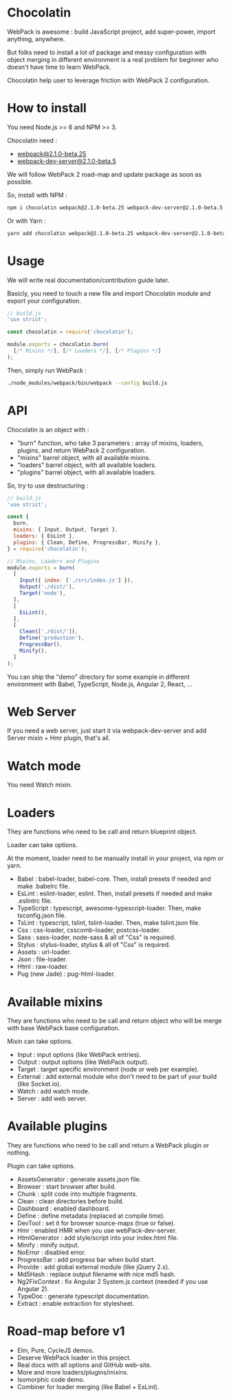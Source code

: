 # Chocolatin

WebPack is awesome : build JavaScript project, add super-power, import anything, anywhere.

But folks need to install a lot of package and messy configuration with object merging in different environment is a real problem for beginner who doesn't have time to learn WebPack.

Chocolatin help user to leverage friction with WebPack 2 configuration.

# How to install

You need Node.js >= 6 and NPM >= 3.

Chocolatin need :

- webpack@2.1.0-beta.25
- webpack-dev-server@2.1.0-beta.5

We will follow WebPack 2 road-map and update package as soon as possible.

So, install with NPM :

```sh
npm i chocolatin webpack@2.1.0-beta.25 webpack-dev-server@2.1.0-beta.5 --save-dev
```

Or with Yarn :

```sh
yarn add chocolatin webpack@2.1.0-beta.25 webpack-dev-server@2.1.0-beta.5 --dev
```

# Usage

We will write real documentation/contribution guide later.

Basicly, you need to touch a new file and import Chocolatin module and export your configuration.

```js
// build.js
'use strict';

const chocolatin = require('chocolatin');

module.exports = chocolatin.burn(
  [/* Mixins */], [/* Loaders */], [/* Plugins */]
);
```

Then, simply run WebPack :

```sh
./node_modules/webpack/bin/webpack --config build.js
```

# API

Chocolatin is an object with :

- "burn" function, who take 3 parameters : array of mixins, loaders, plugins, and return WebPack 2 configuration.
- "mixins" barrel object, with all available mixins.
- "loaders" barrel object, with all available loaders.
- "plugins" barrel object, with all available loaders.

So, try to use destructuring :

```js
// build.js
'use strict';

const {
  burn,
  mixins: { Input, Output, Target },
  loaders: { EsLint },
  plugins: { Clean, Define, ProgressBar, Minify },
} = require('chocolatin');

// Mixins, Loaders and Plugins
module.exports = burn(
  [
    Input({ index: ['./src/index.js'] }),
    Output('./dist/'),
    Target('node'),
  ],
  [
    EsLint(),
  ],
  [
    Clean(['./dist/']),
    Define('production'),
    ProgressBar(),
    Minify(),
  ]
);
```

You can ship the "demo" directory for some example in different environment with Babel, TypeScript, Node.js, Angular 2, React, ...

# Web Server

If you need a web server, just start it via webpack-dev-server and add Server mixin + Hmr plugin, that's all.

# Watch mode

You need Watch mixin.

# Loaders

They are functions who need to be call and return blueprint object.

Loader can take options.

At the moment, loader need to be manually install in your project, via npm or yarn.

- Babel : babel-loader, babel-core. Then, install presets if needed and make .babelrc file.
- EsLint : eslint-loader, eslint. Then, install presets if needed and make .eslintrc file.
- TypeScript : typescript, awesome-typescript-loader. Then, make tsconfig.json file.
- TsLint : typescript, tslint, tslint-loader. Then, make tslint.json file.
- Css : css-loader, csscomb-loader, postcss-loader.
- Sass : sass-loader, node-sass & all of "Css" is required.
- Stylus : stylus-loader, stylus & all of "Css" is required.
- Assets : url-loader.
- Json : file-loader.
- Html : raw-loader.
- Pug (new Jade) : pug-html-loader.

# Available mixins

They are functions who need to be call and return object who will be merge with base WebPack base configuration.

Mixin can take options.

- Input : input options (like WebPack entries).
- Output : output options (like WebPack output).
- Target : target specific environment (node or web per example).
- External : add external module who don't need to be part of your build (like Socket.io).
- Watch : add watch mode.
- Server : add web server.

# Available plugins

They are functions who need to be call and return a WebPack plugin or nothing.

Plugin can take options.

- AssetsGenerator : generate assets.json file.
- Browser : start browser after build.
- Chunk : split code into multiple fragments.
- Clean : clean directories before build.
- Dashboard : enabled dashboard.
- Define : define metadata (replaced at compile time).
- DevTool : set it for browser source-maps (true or false).
- Hmr : enabled HMR when you use webPack-dev-server.
- HtmlGenerator : add style/script into your index.html file.
- Minify : minify output.
- NoError : disabled error.
- ProgressBar : add progress bar when build start.
- Provide : add global external module (like jQuery 2.x).
- Md5Hash : replace output filename with nice md5 hash.
- Ng2FixContext : fix Angular 2 System.js context (needed if you use Angular 2).
- TypeDoc : generate typescript documentation.
- Extract : enable extraction for stylesheet.

# Road-map before v1

- Elm, Pure, CycleJS demos.
- Deserve WebPack loader in this project.
- Real docs with all options and GitHub web-site.
- More and more loaders/plugins/mixins.
- Isomorphic code demo.
- Combiner for loader merging (like Babel + EsLint).
